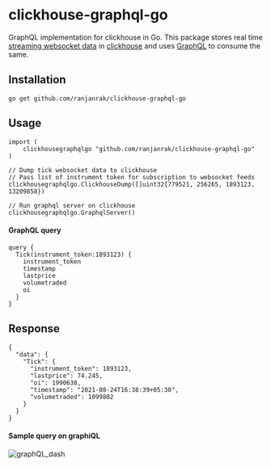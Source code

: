 # clickhouse-graphql-go
GraphQL implementation for clickhouse in Go. 
This package stores real time [streaming websocket data](https://kite.trade/docs/connect/v3/websocket/) in [clickhouse](https://clickhouse.tech/) and uses [GraphQL](https://graphql.org/) to consume the same.   

## Installation
```
go get github.com/ranjanrak/clickhouse-graphql-go
```

## Usage
```
import (
    clickhousegraphqlgo "github.com/ranjanrak/clickhouse-graphql-go"
)

// Dump tick websocket data to clickhouse
// Pass list of instrument token for subscription to websocket feeds
clickhousegraphqlgo.ClickhouseDump([]uint32{779521, 256265, 1893123, 13209858})

// Run graphql server on clickhouse
clickhousegraphqlgo.GraphqlServer()

```
#### GraphQL query
```
query {
  Tick(instrument_token:1893123) {
    instrument_token
    timestamp
    lastprice
    volumetraded
    oi
  }
}
```

## Response
```
{
  "data": {
    "Tick": {
      "instrument_token": 1893123,
      "lastprice": 74.245,
      "oi": 1990638,
      "timestamp": "2021-08-24T16:38:39+05:30",
      "volumetraded": 1099802
    }
  }
}
```
#### Sample query on graphiQL
![graphQL_dash](https://user-images.githubusercontent.com/29432131/130611805-cb60ba36-4e3e-4a24-8b56-722f0b8ef238.png)